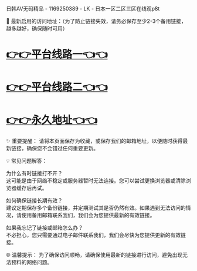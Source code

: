 日韩AV无码精品 - 1169250389 - LK - 日本一区二区三区在线观p8t

🌟 最新启用的访问地址：（为了防止链接失效，请务必保存至少2-3个备用链接，越多越好，确保随时可用）

# [👉👉平台线路一👈👈](https://za52.run)
# [👉👉平台线路二👈👈](https://za53.run)
# [👉👉永久地址👈👈](https://za51.run)

✨ 重要提醒： 请将本页面保存为收藏，或保存我们的邮箱地址，以便随时获得最新链接，确保您不会错过任何重要更新。

💡 常见问题解答：

为什么有时链接打不开？  
这可能是由于网络不稳定或服务器暂时无法连接。您可以尝试更换浏览器或清除浏览器缓存后再试。

如何确保链接长期有效？  
建议定期保存多个备份链接，并定期测试其是否仍然有效。如果遇到无法访问的情况，请使用备用邮箱联系我们，我们会为您提供最新的有效链接。

如果我忘记了链接或邮箱怎么办？  
不必担心，您只需要通过电子邮件联系我们，我们会尽快为您提供更新的有效链接。

🌐 温馨提示： 为了确保访问顺畅，请确保使用最新的链接进行访问，避免出现无法预料的网络问题。
